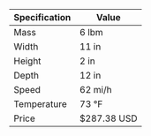 | Specification | Value       |
|---------------|-------------|
| Mass          | 6 lbm       |
| Width         | 11 in       |
| Height        | 2 in        |
| Depth         | 12 in       |
| Speed         | 62 mi/h     |
| Temperature   | 73 °F       |
| Price         | $287.38 USD |
